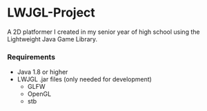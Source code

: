 # LWJGL-Project
A 2D platformer I created in my senior year of high school using the Lightweight Java Game Library.

### Requirements
* Java 1.8 or higher
* LWJGL .jar files (only needed for development)
  * GLFW
  * OpenGL
  * stb

